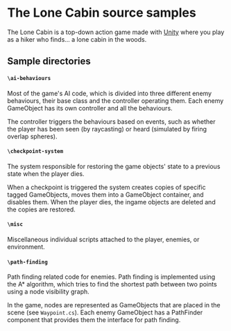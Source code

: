 # The Lone Cabin source samples
The Lone Cabin is a top-down action game made with [Unity](https://unity.com/) where you play as a hiker who finds... a lone cabin in the woods. 

## Sample directories

#### `\ai-behaviours`
Most of the game's AI code, which is divided into three different enemy behaviours,	their base class and the controller operating them. 
Each enemy GameObject has its	own controller and all the behaviours. 

The controller triggers the behaviours based on events, such as whether the player has been seen (by raycasting) or heard (simulated by firing overlap spheres).

#### `\checkpoint-system`
The system responsible for restoring the game objects' state to a previous state when the	player dies. 

When a checkpoint is triggered the system creates copies of specific tagged GameObjects, moves them into a GameObject container, and disables them. 
When the player dies, the ingame objects are deleted and the copies are restored. 
		
#### `\misc`
Miscellaneous individual scripts attached to the player, enemies, or environment.	
	
#### `\path-finding`
Path finding related code for enemies. Path finding is implemented using the A* algorithm, which tries to find the shortest path between two points using a node visibility graph.

In the game, nodes are represented as GameObjects that are placed in the scene (see `Waypoint.cs`). Each enemy GameObject has a PathFinder component that provides them the interface for path finding.
